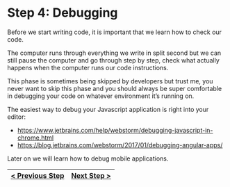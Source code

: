 # Step 4: Debugging

[//]: # (head-end)


Before we start writing code, it is important that we learn how to check our code.

The computer runs through everything we write in split second but we can still pause the computer and go through step by step, check what actually happens when the computer runs our code instructions.

This phase is sometimes being skipped by developers but trust me, you never want to skip this phase and you should always be super comfortable in debugging your code on whatever environment it’s running on.

The easiest way to debug your Javascript application is right into your editor:
  * https://www.jetbrains.com/help/webstorm/debugging-javascript-in-chrome.html
  * https://blog.jetbrains.com/webstorm/2017/01/debugging-angular-apps/

Later on we will learn how to debug mobile applications.


[//]: # (foot-start)

[{]: <helper> (navStep)

| [< Previous Step](step3.md) | [Next Step >](step5.md) |
|:--------------------------------|--------------------------------:|

[}]: #
